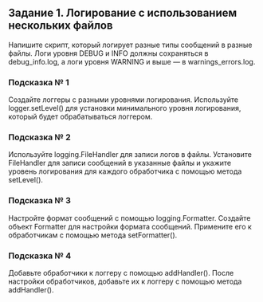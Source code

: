 ## Задание 1. Логирование с использованием нескольких файлов
Напишите скрипт, который логирует разные типы сообщений в разные файлы.
Логи уровня DEBUG и INFO должны сохраняться в debug_info.log, а логи уровня
WARNING и выше — в warnings_errors.log.
### Подсказка № 1
Создайте логгеры с разными уровнями логирования. Используйте
logger.setLevel() для установки минимального уровня логирования, который будет
обрабатываться логгером.
### Подсказка № 2
Используйте logging.FileHandler для записи логов в файлы. Установите FileHandler
для записи сообщений в указанные файлы и укажите уровень логирования для
каждого обработчика с помощью метода setLevel().
### Подсказка № 3
Настройте формат сообщений с помощью logging.Formatter. Создайте объект
Formatter для настройки формата сообщений. Примените его к обработчикам с
помощью метода setFormatter().
### Подсказка № 4
Добавьте обработчики к логгеру с помощью addHandler(). После настройки
обработчиков, добавьте их к логгеру с помощью метода addHandler().
